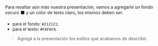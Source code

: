 Para resaltar aún más nuestra presentación, vamos a agregarle un fondo oscuro :black_large_square: y un color de texto claro, los mismos deben ser:

* para el fondo: `#212121`;
* para el texto: `#FAFAFA`.

> Agregá a la presentación los estilos que acabamos de describir.
